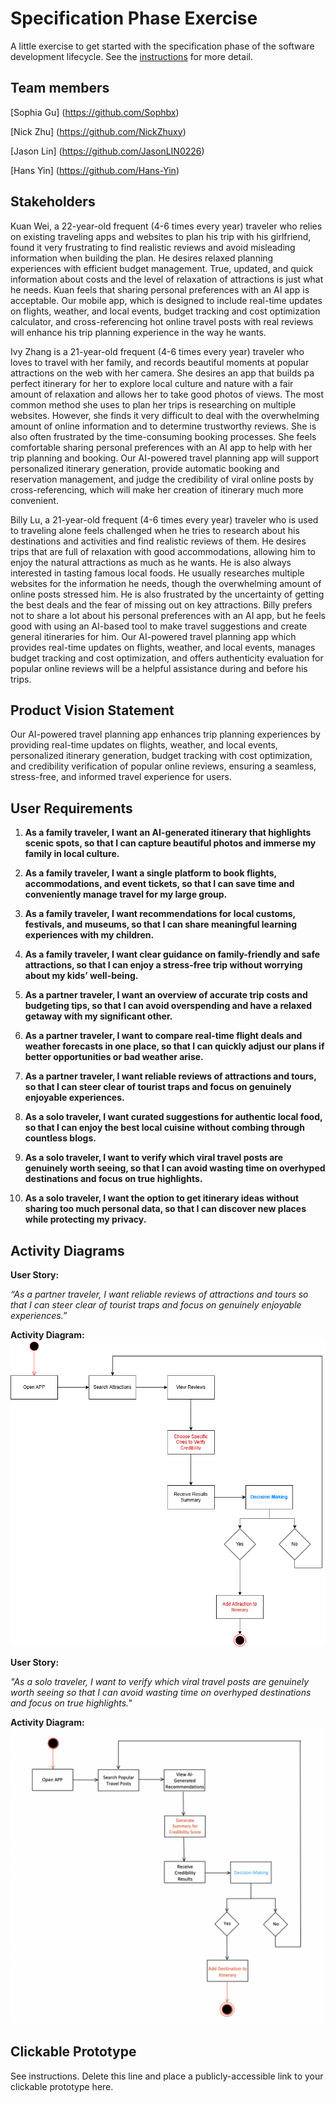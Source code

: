 # Specification Phase Exercise

A little exercise to get started with the specification phase of the software development lifecycle. See the [instructions](instructions.md) for more detail.

## Team members

[Sophia Gu] (https://github.com/Sophbx)
  
[Nick Zhu] (https://github.com/NickZhuxy)
  
[Jason Lin] (https://github.com/JasonLIN0226)
  
[Hans Yin] (https://github.com/Hans-Yin)
  

## Stakeholders

Kuan Wei, a 22-year-old frequent (4-6 times every year) traveler who relies on existing traveling apps and websites to plan his trip with his girlfriend, found it very frustrating to find realistic reviews and avoid misleading information when building the plan. He desires relaxed planning experiences with efficient budget management. True, updated, and quick information about costs and the level of relaxation of attractions is just what he needs. Kuan feels that sharing personal preferences with an AI app is acceptable. Our mobile app, which is designed to include real-time updates on flights, weather, and local events, budget tracking and cost optimization calculator, and cross-referencing hot online travel posts with real reviews will enhance his trip planning experience in the way he wants.
    
Ivy Zhang is a 21-year-old frequent (4-6 times every year) traveler who loves to travel with her family, and records beautiful moments at popular attractions on the web with her camera. She desires an app that builds pa perfect itinerary for her to explore local culture and nature with a fair amount of relaxation and allows her to take good photos of views. The most common method she uses to plan her trips is researching on multiple websites. However, she finds it very difficult to deal with the overwhelming amount of online information and to determine trustworthy reviews. She is also often frustrated by the time-consuming booking processes. She feels comfortable sharing personal preferences with an AI app to help with her trip planning and booking. Our AI-powered travel planning app will support personalized itinerary generation, provide automatic booking and reservation management, and judge the credibility of viral online posts by cross-referencing, which will make her creation of itinerary much more convenient.
   
Billy Lu, a 21-year-old frequent (4-6 times every year) traveler who is used to traveling alone feels challenged when he tries to research about his destinations and activities and find realistic reviews of them. He desires trips that are full of relaxation with good accommodations, allowing him to enjoy the natural attractions as much as he wants. He is also always interested in tasting famous local foods. He usually researches multiple websites for the information he needs, though the overwhelming amount of online posts stressed him. He is also frustrated by the uncertainty of getting the best deals and the fear of missing out on key attractions. Billy prefers not to share a lot about his personal preferences with an AI app, but he feels good with using an AI-based tool to make travel suggestions and create general itineraries for him. Our AI-powered travel planning app which provides real-time updates on flights, weather, and local events, manages budget tracking and cost optimization, and offers authenticity evaluation for popular online reviews will be a helpful assistance during and before his trips.



## Product Vision Statement

Our AI-powered travel planning app enhances trip planning experiences by providing real-time updates on flights, weather, and local events, personalized itinerary generation, budget tracking with cost optimization, and credibility verification of popular online reviews, ensuring a seamless, stress-free, and informed travel experience for users.


## User Requirements

1. **As a family traveler, I want an AI-generated itinerary that highlights scenic spots, so that I can capture beautiful photos and immerse my family in local culture.**

2. **As a family traveler, I want a single platform to book flights, accommodations, and event tickets, so that I can save time and conveniently manage travel for my large group.**

3. **As a family traveler, I want recommendations for local customs, festivals, and museums, so that I can share meaningful learning experiences with my children.**

4. **As a family traveler, I want clear guidance on family-friendly and safe attractions, so that I can enjoy a stress-free trip without worrying about my kids’ well-being.**

5. **As a partner traveler, I want an overview of accurate trip costs and budgeting tips, so that I can avoid overspending and have a relaxed getaway with my significant other.**

6. **As a partner traveler, I want to compare real-time flight deals and weather forecasts in one place, so that I can quickly adjust our plans if better opportunities or bad weather arise.**

7. **As a partner traveler, I want reliable reviews of attractions and tours, so that I can steer clear of tourist traps and focus on genuinely enjoyable experiences.**

8. **As a solo traveler, I want curated suggestions for authentic local food, so that I can enjoy the best local cuisine without combing through countless blogs.**

9. **As a solo traveler, I want to verify which viral travel posts are genuinely worth seeing, so that I can avoid wasting time on overhyped destinations and focus on true highlights.**

10. **As a solo traveler, I want the option to get itinerary ideas without sharing too much personal data, so that I can discover new places while protecting my privacy.**


## Activity Diagrams
**User Story:**

_“As a partner traveler, I want reliable reviews of attractions and tours so that I can steer clear of tourist traps and focus on genuinely enjoyable experiences.”_

**Activity Diagram:**
![Reliable Reviews Activity Diagram](Activity_Diagram.png)

**User Story:**

_"As a solo traveler, I want to verify which viral travel posts are genuinely worth seeing so that I can avoid wasting time on overhyped destinations and focus on true highlights."_

**Activity Diagram:**
![Activity Diagram for Solo Traveler](Activity_Diagram2.png)


## Clickable Prototype

See instructions. Delete this line and place a publicly-accessible link to your clickable prototype here.

